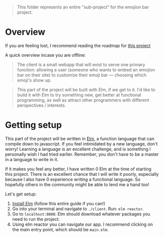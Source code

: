 > This folder represents an entire "sub-project" for the emojion bar project. 

# Overview

If you are feeling lost, I recommend reading the roadmap for [this project](https://github.com/the-heap/Emojions/issues/23)

A quick overview incase you are offline:

> The client is a small webapp that will exist to serve one primary function: allowing a user (someone who wants to embed an emojion bar on their site) to customize their emoji bar — choosing which emoji's show up.

> This part of the project will be built with Elm, if we get to it. I'd like to build it with Elm to try something new, get better at functional programming, as well as attract other programmers with different perspectives / interests.

# Getting setup

This part of the project will be written in [Elm](http://elm-lang.org/), a function language that can compile down to javascript. If you feel intimidated by a new language, don't worry! Learning a language is an excellent challenge, and is something I personally wish I had tried earlier. Remember, you don't have to be a master in a language to write in it.

If it makes you feel any better, I have written 0 Elm at the time of starting this project. There is an excellent chance that I will write it poorly, especially because I also have 0 experience writing a functional language. So hopefully others in the community might be able to lend me a hand too!

Let's get setup:

1. [Install Elm](https://guide.elm-lang.org/install.html) (follow this entire guide if you can!)
2. Go into your terminal and navigate to `./client`. Run: `elm reactor`.
3. Go to `localhost:8000`. Elm should download whatever packages you need to run the project. 
4. Using elm reactor you can navigate our app. I recommend clicking on the main entry point, which should be `main.elm`. 